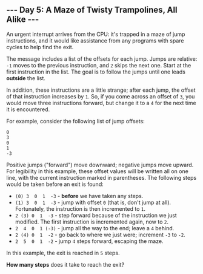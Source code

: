 ## --- Day 5: A Maze of Twisty Trampolines, All Alike ---

An urgent interrupt arrives from the CPU: it's trapped in a maze of jump instructions, and it would like assistance from any programs with spare cycles to help find the exit.

The message includes a list of the offsets for each jump. Jumps are relative: ``-1`` moves to the previous instruction, and ``2`` skips the next one. Start at the first instruction in the list. The goal is to follow the jumps until one leads __outside__ the list.

In addition, these instructions are a little strange; after each jump, the offset of that instruction increases by ``1``. So, if you come across an offset of ``3``, you would move three instructions forward, but change it to a ``4`` for the next time it is encountered.

For example, consider the following list of jump offsets:

```
0
3
0
1
-3
```

Positive jumps ("forward") move downward; negative jumps move upward. For legibility in this example, these offset values will be written all on one line, with the current instruction marked in parentheses. The following steps would be taken before an exit is found:

- ``(0) 3  0  1  -3``  - __before__ we have taken any steps.
- ``(1) 3  0  1  -3``  - jump with offset ``0`` (that is, don't jump at all). Fortunately, the instruction is then incremented to ``1``.
- ``2 (3) 0  1  -3``  - step forward because of the instruction we just modified. The first instruction is incremented again, now to ``2``.
- ``2  4  0  1 (-3)`` - jump all the way to the end; leave a ``4`` behind.
- ``2 (4) 0  1  -2``  - go back to where we just were; increment ``-3`` to ``-2``.
- ``2  5  0  1  -2``  - jump ``4`` steps forward, escaping the maze.

In this example, the exit is reached in ``5`` steps.

__How many steps__ does it take to reach the exit?
